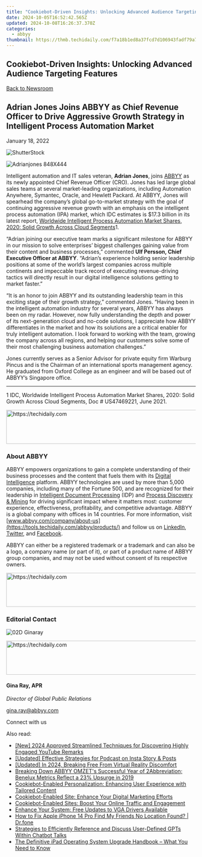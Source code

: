 ```yaml
---
title: "Cookiebot-Driven Insights: Unlocking Advanced Audience Targeting Features"
date: 2024-10-05T16:52:42.565Z
updated: 2024-10-08T16:26:37.370Z
categories:
  - abbyy
thumbnail: https://thmb.techidaily.com/f7a18b1ed8a37fcd7d106943fadf79a7add46bd88aaea370f1b5ca7a72e0a9d3.jpg
---
```


## Cookiebot-Driven Insights: Unlocking Advanced Audience Targeting Features

[Back to Newsroom](https://tools.techidaily.com/abbyy/products/)

## Adrian Jones Joins ABBYY as Chief Revenue Officer to Drive Aggressive Growth Strategy in Intelligent Process Automation Market

January 18, 2022

![ShutterStock](https://content.abbyy.com/-/media/project/abbyy/abbyy/branchtemplates/shutterstock_1272462163_1296-x-729.jpg?h=729&iar=0&w=1296)

![Adrianjones 848X444](https://static2.abbyy.com/abbyycommedia/35091/adrianjones-848x444.jpg) 

Intelligent automation and IT sales veteran, **Adrian Jones**, joins [ABBYY](https://tools.techidaily.com/abbyy/products/) as its newly appointed Chief Revenue Officer (CRO). Jones has led large global sales teams at several market-leading organizations, including Automation Anywhere, Symantec, Oracle, and Hewlett Packard. At ABBYY, Jones will spearhead the company’s global go-to-market strategy with the goal of continuing aggressive revenue growth with an emphasis on the intelligent process automation (IPA) market, which IDC estimates is $17.3 billion in its latest report, [Worldwide Intelligent Process Automation Market Shares, 2020: Solid Growth Across Cloud Segments](https://www.idc.com/getdoc.jsp?containerId=US47469221)1. 

“Adrian joining our executive team marks a significant milestone for ABBYY in our mission to solve enterprises’ biggest challenges gaining value from their content and business processes,” commented **Ulf Persson, Chief Executive Officer at ABBYY**. “Adrian’s experience holding senior leadership positions at some of the world’s largest companies across multiple continents and impeccable track record of executing revenue-driving tactics will directly result in our digital intelligence solutions getting to market faster.”

“It is an honor to join ABBYY and its outstanding leadership team in this exciting stage of their growth strategy,” commented Jones. “Having been in the intelligent automation industry for several years, ABBYY has always been on my radar. However, now fully understanding the depth and power of its next-generation cloud and no-code solutions, I appreciate how ABBYY differentiates in the market and how its solutions are a critical enabler for truly intelligent automation. I look forward to working with the team, growing the company across all regions, and helping our customers solve some of their most challenging business automation challenges.”

Jones currently serves as a Senior Advisor for private equity firm Warburg Pincus and is the Chairman of an international sports management agency. He graduated from Oxford College as an engineer and will be based out of ABBYY’s Singapore office.

---

1 IDC, Worldwide Intelligent Process Automation Market Shares, 2020: Solid Growth Across Cloud Segments, Doc # US47469221, June 2021.

<!-- affiliate ads begin -->
<a href="https://appsumo.8odi.net/c/5597632/2151889/7443" target="_top" id="2151889">
  <img src="//a.impactradius-go.com/display-ad/7443-2151889" border="0" alt="https://techidaily.com" width="728" height="90"/>
</a>
<img height="0" width="0" src="https://appsumo.8odi.net/i/5597632/2151889/7443" style="position:absolute;visibility:hidden;" border="0" />
<!-- affiliate ads end -->

### About ABBYY

ABBYY empowers organizations to gain a complete understanding of their business processes and the content that fuels them with its [Digital Intelligence](https://tools.techidaily.com/abbyy/products/) platform. ABBYY technologies are used by more than 5,000 companies, including many of the Fortune 500, and are recognized for their leadership in [Intelligent Document Processing](https://tools.techidaily.com/abbyy/products/) (IDP) and [Process Discovery & Mining](https://tools.techidaily.com/abbyy/products/) for driving significant impact where it matters most: customer experience, effectiveness, profitability, and competitive advantage. ABBYY is a global company with offices in 14 countries. For more information, visit [www.abbyy.com/company/about-us](https://tools.techidaily.com/abbyy/products/) and follow us on [LinkedIn](https://www.linkedin.com/company/abbyy/ "ABBYY - LinkedIn"), [Twitter](https://twitter.com/abbyy%5Fsoftware "ABBYY - Twitter"), and [Facebook](https://www.facebook.com/ABBYYsoft "ABBYY - Facebook").

ABBYY can either be a registered trademark or a trademark and can also be a logo, a company name (or part of it), or part of a product name of ABBYY group companies, and may not be used without consent of its respective owners.

<!-- affiliate ads begin -->
<a href="https://aligracehair.sjv.io/c/5597632/2006919/19272" target="_top" id="2006919">
  <img src="//a.impactradius-go.com/display-ad/19272-2006919" border="0" alt="https://techidaily.com" width="728" height="90"/>
</a>
<img height="0" width="0" src="https://aligracehair.sjv.io/i/5597632/2006919/19272" style="position:absolute;visibility:hidden;" border="0" />
<!-- affiliate ads end -->

### Editorial Contact

![02D Ginaray](https://static2.abbyy.com/abbyycommedia/23662/02d-ginaray.png)

<!-- affiliate ads begin -->
<a href="https://bluettide.pxf.io/c/5597632/2141683/17092" target="_top" id="2141683">
  <img src="//a.impactradius-go.com/display-ad/17092-2141683" border="0" alt="https://techidaily.com" width="728" height="90"/>
</a>
<img height="0" width="0" src="https://bluettide.pxf.io/i/5597632/2141683/17092" style="position:absolute;visibility:hidden;" border="0" />
<!-- affiliate ads end -->

#### Gina Ray, APR

_Director of Global Public Relations_

[gina.ray@abbyy.com](https://tools.techidaily.com/abbyy/products/)

  
Connect with us

<ins class="adsbygoogle"
     style="display:block"
     data-ad-format="autorelaxed"
     data-ad-client="ca-pub-7571918770474297"
     data-ad-slot="1223367746"></ins>

<ins class="adsbygoogle"
     style="display:block"
     data-ad-client="ca-pub-7571918770474297"
     data-ad-slot="8358498916"
     data-ad-format="auto"
     data-full-width-responsive="true"></ins>

<span class="atpl-alsoreadstyle">Also read:</span>
<div><ul>
<li><a href="https://article-helps.techidaily.com/new-2024-approved-streamlined-techniques-for-discovering-highly-engaged-youtube-remarks/"><u>[New] 2024 Approved Streamlined Techniques for Discovering Highly Engaged YouTube Remarks</u></a></li>
<li><a href="https://fox-helps.techidaily.com/updated-effective-strategies-for-podcast-on-insta-story-and-posts/"><u>[Updated] Effective Strategies for Podcast on Insta Story & Posts</u></a></li>
<li><a href="https://fox-glue.techidaily.com/updated-in-2024-breaking-free-from-virtual-reality-discomfort/"><u>[Updated] In 2024, Breaking Free From Virtual Reality Discomfort</u></a></li>
<li><a href="https://solve-popular.techidaily.com/breaking-down-abbyy-omzets-successful-year-of-2abbreviation-benelux-metrics-reflect-a-23-upsurge-in-2019/"><u>Breaking Down ABBYY OMZET's Successful Year of 2Abbreviation; Benelux Metrics Reflect a 23% Upsurge in 2019</u></a></li>
<li><a href="https://solve-popular.techidaily.com/cookiebot-enabled-personalization-enhancing-user-experience-with-tailored-content/"><u>Cookiebot-Enabled Personalization: Enhancing User Experience with Tailored Content</u></a></li>
<li><a href="https://solve-popular.techidaily.com/cookiebot-enabled-site-enhance-your-digital-marketing-efforts/"><u>Cookiebot-Enabled Site: Enhance Your Digital Marketing Efforts</u></a></li>
<li><a href="https://solve-popular.techidaily.com/cookiebot-enabled-sites-boost-your-online-traffic-and-engagement/"><u>Cookiebot-Enabled Sites: Boost Your Online Traffic and Engagement</u></a></li>
<li><a href="https://driver-download.techidaily.com/enhance-your-system-free-updates-to-vga-drivers-available/"><u>Enhance Your System: Free Updates to VGA Drivers Available</u></a></li>
<li><a href="https://fake-location.techidaily.com/how-to-fix-apple-iphone-14-pro-find-my-friends-no-location-found-drfone-by-drfone-virtual-ios/"><u>How to Fix Apple iPhone 14 Pro Find My Friends No Location Found? | Dr.fone</u></a></li>
<li><a href="https://tech-haven.techidaily.com/strategies-to-efficiently-reference-and-discuss-user-defined-gpts-within-chatbot-talks/"><u>Strategies to Efficiently Reference and Discuss User-Defined GPTs Within Chatbot Talks</u></a></li>
<li><a href="https://tech-renaissance.techidaily.com/the-definitive-ipad-operating-system-upgrade-handbook-what-you-need-to-know/"><u>The Definitive iPad Operating System Upgrade Handbook – What You Need to Know</u></a></li>
</ul></div>

